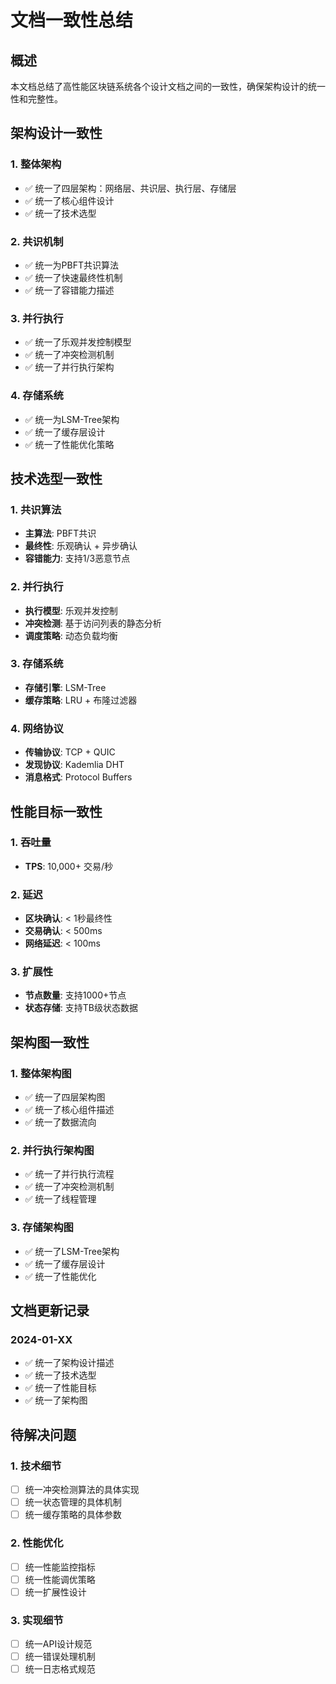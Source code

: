 # 文档一致性总结

## 概述

本文档总结了高性能区块链系统各个设计文档之间的一致性，确保架构设计的统一性和完整性。

## 架构设计一致性

### 1. 整体架构
- ✅ 统一了四层架构：网络层、共识层、执行层、存储层
- ✅ 统一了核心组件设计
- ✅ 统一了技术选型

### 2. 共识机制
- ✅ 统一为PBFT共识算法
- ✅ 统一了快速最终性机制
- ✅ 统一了容错能力描述

### 3. 并行执行
- ✅ 统一了乐观并发控制模型
- ✅ 统一了冲突检测机制
- ✅ 统一了并行执行架构

### 4. 存储系统
- ✅ 统一为LSM-Tree架构
- ✅ 统一了缓存层设计
- ✅ 统一了性能优化策略

## 技术选型一致性

### 1. 共识算法
- **主算法**: PBFT共识
- **最终性**: 乐观确认 + 异步确认
- **容错能力**: 支持1/3恶意节点

### 2. 并行执行
- **执行模型**: 乐观并发控制
- **冲突检测**: 基于访问列表的静态分析
- **调度策略**: 动态负载均衡

### 3. 存储系统
- **存储引擎**: LSM-Tree
- **缓存策略**: LRU + 布隆过滤器

### 4. 网络协议
- **传输协议**: TCP + QUIC
- **发现协议**: Kademlia DHT
- **消息格式**: Protocol Buffers

## 性能目标一致性

### 1. 吞吐量
- **TPS**: 10,000+ 交易/秒

### 2. 延迟
- **区块确认**: < 1秒最终性
- **交易确认**: < 500ms
- **网络延迟**: < 100ms

### 3. 扩展性
- **节点数量**: 支持1000+节点
- **状态存储**: 支持TB级状态数据

## 架构图一致性

### 1. 整体架构图
- ✅ 统一了四层架构图
- ✅ 统一了核心组件描述
- ✅ 统一了数据流向

### 2. 并行执行架构图
- ✅ 统一了并行执行流程
- ✅ 统一了冲突检测机制
- ✅ 统一了线程管理

### 3. 存储架构图
- ✅ 统一了LSM-Tree架构
- ✅ 统一了缓存层设计
- ✅ 统一了性能优化

## 文档更新记录

### 2024-01-XX
- ✅ 统一了架构设计描述
- ✅ 统一了技术选型
- ✅ 统一了性能目标
- ✅ 统一了架构图

## 待解决问题

### 1. 技术细节
- [ ] 统一冲突检测算法的具体实现
- [ ] 统一状态管理的具体机制
- [ ] 统一缓存策略的具体参数

### 2. 性能优化
- [ ] 统一性能监控指标
- [ ] 统一性能调优策略
- [ ] 统一扩展性设计

### 3. 实现细节
- [ ] 统一API设计规范
- [ ] 统一错误处理机制
- [ ] 统一日志格式规范 